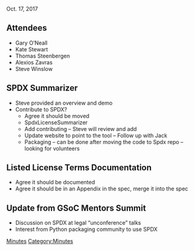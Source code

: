 Oct. 17, 2017

## Attendees

  - Gary O’Neall
  - Kate Stewart
  - Thomas Steenbergen
  - Alexios Zavras
  - Steve Winslow

## SPDX Summarizer

  - Steve provided an overview and demo
  - Contribute to SPDX?
      - Agree it should be moved
      - SpdxLicenseSummarizer
      - Add contributing – Steve will review and add
      - Update website to point to the tool – Follow up with Jack
      - Packaging – can be done after moving the code to Spdx repo –
        looking for volunteers

## Listed License Terms Documentation

  - Agree it should be documented
  - Agree it should be in an Appendix in the spec, merge it into the
    spec

## Update from GSoC Mentors Summit

  - Discussion on SPDX at legal “unconference” talks
  - Interest from Python packaging community to use SPDX

[Minutes](Category:Technical "wikilink")
[Category:Minutes](Category:Minutes "wikilink")
